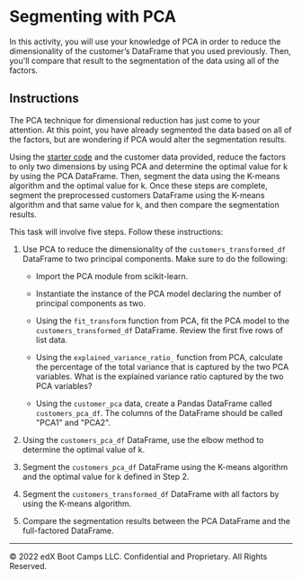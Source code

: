 # Segmenting with PCA

In this activity, you will use your knowledge of PCA in order to reduce the dimensionality of the customer’s DataFrame that you used previously. Then, you'll compare that result to the segmentation of the data using all of the factors.

## Instructions

The PCA technique for dimensional reduction has just come to your attention. At this point, you have already segmented the data based on all of the factors, but are wondering if PCA would alter the segmentation results.

Using the [starter code](Unsolved/segmenting_with_pca.ipynb) and the customer data provided, reduce the factors to only two dimensions by using PCA and determine the optimal value for k by using the PCA DataFrame. Then, segment the data using the K-means algorithm and the optimal value for k. Once these steps are complete, segment the preprocessed customers DataFrame using the K-means algorithm and that same value for k, and then compare the segmentation results.

This task will involve five steps. Follow these instructions:

1. Use PCA to reduce the dimensionality of the `customers_transformed_df` DataFrame to two principal components. Make sure to do the following:

    * Import the PCA module from scikit-learn.

    * Instantiate the instance of the PCA model declaring the number of principal components as two.

    * Using the `fit_transform` function from PCA, fit the PCA model to the `customers_transformed_df` DataFrame. Review the first five rows of list data.

    * Using the `explained_variance_ratio_` function from PCA, calculate the percentage of the total variance that is captured by the two PCA variables. What is the explained variance ratio captured by the two PCA variables?

    * Using the `customer_pca` data, create a Pandas DataFrame called `customers_pca_df`. The columns of the DataFrame should be called "PCA1" and "PCA2".

2. Using the `customers_pca_df` DataFrame, use the elbow method to determine the optimal value of k.

3. Segment the `customers_pca_df` DataFrame using the K-means algorithm and the optimal value for k defined in Step 2.

4. Segment the `customers_transformed_df` DataFrame with all factors by using the K-means algorithm.

5. Compare the segmentation results between the PCA DataFrame and the full-factored DataFrame.

---

© 2022 edX Boot Camps LLC. Confidential and Proprietary. All Rights Reserved.

